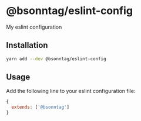 # @bsonntag/eslint-config

My eslint configuration

## Installation

```sh
yarn add --dev @bsonntag/eslint-config
```

## Usage

Add the following line to your eslint configuration file:

```js
{
  extends: ['@bsonntag']
}
```
